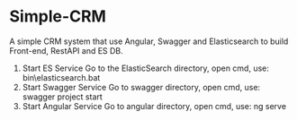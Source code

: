 # Simple-CRM
A simple CRM system that use Angular, Swagger and Elasticsearch to build Front-end, RestAPI and ES DB.


1. Start ES Service
Go to the ElasticSearch directory, open cmd, use: bin\elasticsearch.bat
2. Start Swagger Service
Go to swagger directory, open cmd, use: swagger project start
3. Start Angular Service
Go to angular directory,  open cmd, use: ng serve